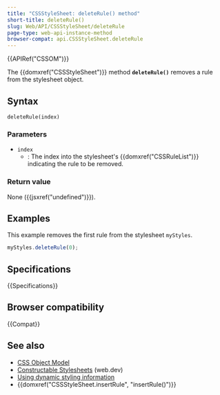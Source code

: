 ```yaml
---
title: "CSSStyleSheet: deleteRule() method"
short-title: deleteRule()
slug: Web/API/CSSStyleSheet/deleteRule
page-type: web-api-instance-method
browser-compat: api.CSSStyleSheet.deleteRule
---
```


{{APIRef("CSSOM")}}

The {{domxref("CSSStyleSheet")}} method
**`deleteRule()`** removes a rule from the stylesheet
object.

## Syntax

```js-nolint
deleteRule(index)
```

### Parameters

- `index`
  - : The index into the stylesheet's {{domxref("CSSRuleList")}} indicating the rule to be
    removed.

### Return value

None ({{jsxref("undefined")}}).

## Examples

This example removes the first rule from the stylesheet `myStyles`.

```js
myStyles.deleteRule(0);
```

## Specifications

{{Specifications}}

## Browser compatibility

{{Compat}}

## See also

- [CSS Object Model](/en-US/docs/Web/API/CSS_Object_Model)
- [Constructable Stylesheets](https://web.dev/articles/constructable-stylesheets) (web.dev)
- [Using dynamic styling information](/en-US/docs/Web/API/CSS_Object_Model/Using_dynamic_styling_information)
- {{domxref("CSSStyleSheet.insertRule", "insertRule()")}}
